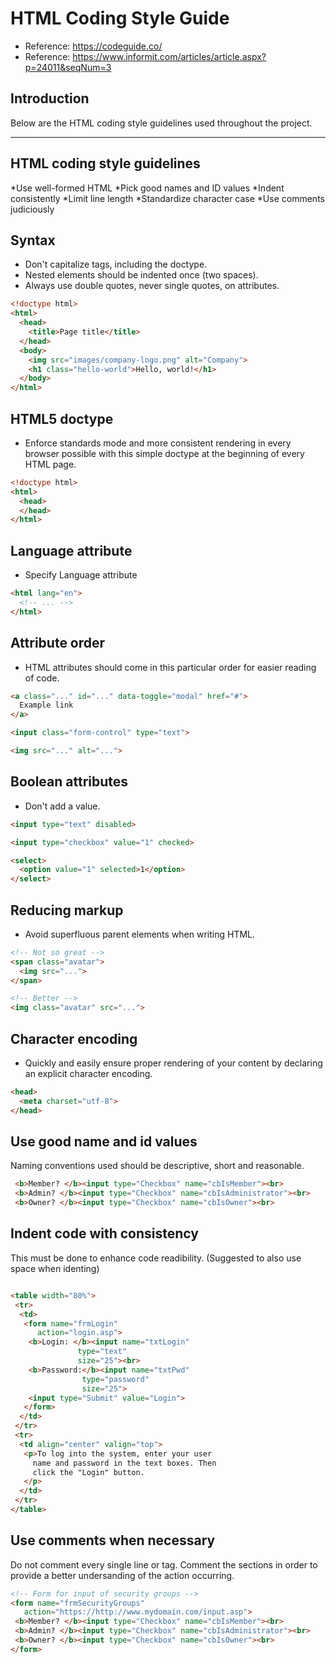 # HTML Coding Style Guide
* Reference: https://codeguide.co/
* Reference: https://www.informit.com/articles/article.aspx?p=24011&seqNum=3

## Introduction

Below are the HTML coding style guidelines used throughout the project.

---

## HTML coding style guidelines
*Use well-formed HTML
*Pick good names and ID values
*Indent consistently
*Limit line length
*Standardize character case
*Use comments judiciously


## Syntax
* Don't capitalize tags, including the doctype.
* Nested elements should be indented once (two spaces).
* Always use double quotes, never single quotes, on attributes.

```html
<!doctype html>
<html>
  <head>
    <title>Page title</title>
  </head>
  <body>
    <img src="images/company-logo.png" alt="Company">
    <h1 class="hello-world">Hello, world!</h1>
  </body>
</html>
```

## HTML5 doctype
* Enforce standards mode and more consistent rendering in every browser possible with this simple doctype at the beginning of every HTML page.

```html
<!doctype html>
<html>
  <head>
  </head>
</html>
```

## Language attribute
* Specify Language attribute

```html
<html lang="en">
  <!-- ... -->
</html>
```

## Attribute order
* HTML attributes should come in this particular order for easier reading of code.

```html
<a class="..." id="..." data-toggle="modal" href="#">
  Example link
</a>

<input class="form-control" type="text">

<img src="..." alt="..."> 
```

## Boolean attributes
* Don't add a value.

```html
<input type="text" disabled>

<input type="checkbox" value="1" checked>

<select>
  <option value="1" selected>1</option>
</select>
```
## Reducing markup
* Avoid superfluous parent elements when writing HTML. 

```html
<!-- Not so great -->
<span class="avatar">
  <img src="...">
</span>

<!-- Better -->
<img class="avatar" src="...">
```

## Character encoding
* Quickly and easily ensure proper rendering of your content by declaring an explicit character encoding. 

```html
<head>
  <meta charset="utf-8">
</head>
```

## Use good name and id values
Naming conventions used should be descriptive, short and reasonable.
```html
 <b>Member? </b><input type="Checkbox" name="cbIsMember"><br>
 <b>Admin? </b><input type="Checkbox" name="cbIsAdministrator"><br>
 <b>Owner? </b><input type="Checkbox" name="cbIsOwner"><br>
```

## Indent code with consistency
This must be done to enhance code readibility. (Suggested to also use space when identing)

```html

<table width="80%">
 <tr>
  <td>
   <form name="frmLogin"
      action="login.asp">
    <b>Login: </b><input name="txtLogin"
               type="text"
               size="25"><br>
    <b>Password:</b><input name="txtPwd"
                type="password"
                size="25">
    <input type="Submit" value="Login">
   </form>
  </td>
 </tr>
 <tr>
  <td align="center" valign="top">
   <p>To log into the system, enter your user 
     name and password in the text boxes. Then 
     click the "Login" button.
   </p>
  </td>
 </tr>
</table>
```

## Use comments when necessary
Do not comment every single line or tag. Comment the sections in order to provide a better undersanding
of the action occurring.

```html
<!-- Form for input of security groups -->
<form name="frmSecurityGroups"
   action="https://http://www.mydomain.com/input.asp">
 <b>Member? </b><input type="Checkbox" name="cbIsMember"><br>
 <b>Admin? </b><input type="Checkbox" name="cbIsAdministrator"><br>
 <b>Owner? </b><input type="Checkbox" name="cbIsOwner"><br>
</form>

```
